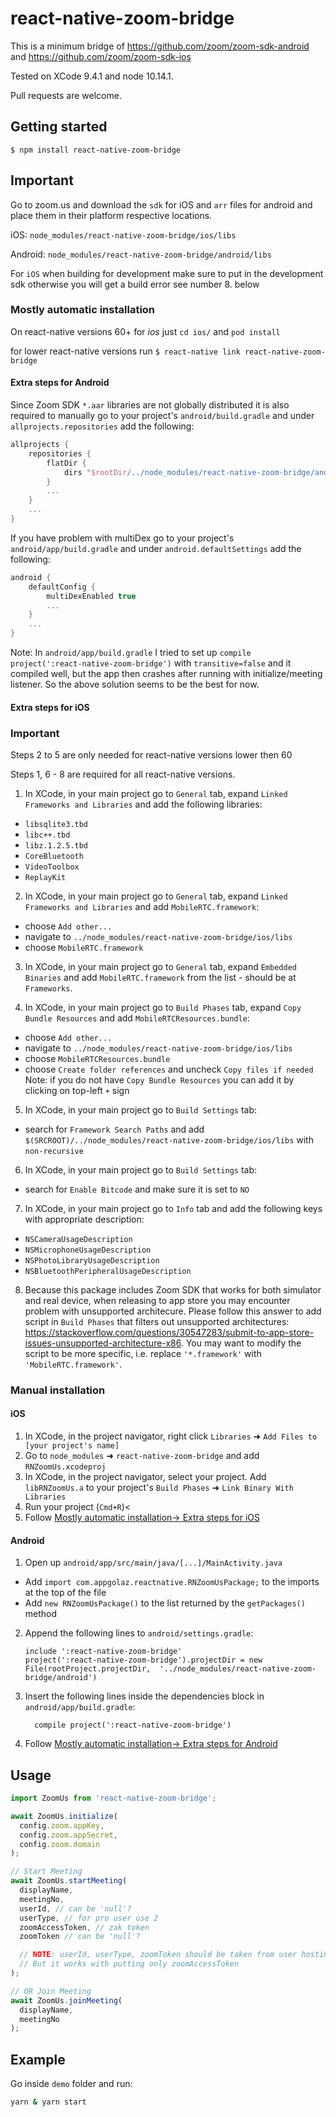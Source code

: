 
# react-native-zoom-bridge

This is a minimum bridge of https://github.com/zoom/zoom-sdk-android and https://github.com/zoom/zoom-sdk-ios

Tested on XCode 9.4.1 and node 10.14.1.

Pull requests are welcome.

## Getting started

`$ npm install react-native-zoom-bridge`

## Important

Go to zoom.us and download the `sdk` for iOS and `arr` files for android and place them in their platform respective locations.

iOS: `node_modules/react-native-zoom-bridge/ios/libs`

Android: `node_modules/react-native-zoom-bridge/android/libs`

For `iOS` when building for development make sure to put in the development sdk otherwise you will get a build error see number 8. below

### Mostly automatic installation

On react-native versions 60+ for *ios* just `cd ios/` and `pod install`

for lower react-native versions run `$ react-native link react-native-zoom-bridge`

#### Extra steps for Android

Since Zoom SDK `*.aar` libraries are not globally distributed
it is also required to manually go to your project's `android/build.gradle` and under `allprojects.repositories` add the following:
```gradle
allprojects {
    repositories {
        flatDir {
            dirs "$rootDir/../node_modules/react-native-zoom-bridge/android/libs"
        }
        ...
    }
    ...
}
```

If you have problem with multiDex go to your project's `android/app/build.gradle` and under `android.defaultSettings` add the following:
```gradle
android {
    defaultConfig {
        multiDexEnabled true
        ...
    }
    ...
}
```

Note: In `android/app/build.gradle` I tried to set up `compile project(':react-native-zoom-bridge')` with `transitive=false`
and it compiled well, but the app then crashes after running with initialize/meeting listener.
So the above solution seems to be the best for now.

#### Extra steps for iOS

### Important

Steps 2 to 5 are only needed for react-native versions lower then 60

Steps 1, 6 - 8 are required for all react-native versions.

1. In XCode, in your main project go to `General` tab, expand `Linked Frameworks and Libraries` and add the following libraries:
* `libsqlite3.tbd`
* `libc++.tbd`
* `libz.1.2.5.tbd`
* `CoreBluetooth`
* `VideoToolbox`
* `ReplayKit`

2. In XCode, in your main project go to `General` tab, expand `Linked Frameworks and Libraries` and add `MobileRTC.framework`:
* choose `Add other...`
* navigate to `../node_modules/react-native-zoom-bridge/ios/libs`
* choose `MobileRTC.framework`

3. In XCode, in your main project go to `General` tab, expand `Embedded Binaries` and add `MobileRTC.framework` from the list - should be at `Frameworks`.

4. In XCode, in your main project go to `Build Phases` tab, expand `Copy Bundle Resources` and add `MobileRTCResources.bundle`:
* choose `Add other...`
* navigate to `../node_modules/react-native-zoom-bridge/ios/libs`
* choose `MobileRTCResources.bundle`
* choose `Create folder references` and uncheck `Copy files if needed`
Note: if you do not have `Copy Bundle Resources` you can add it by clicking on top-left `+` sign

5. In XCode, in your main project go to `Build Settings` tab:
* search for `Framework Search Paths` and add `$(SRCROOT)/../node_modules/react-native-zoom-bridge/ios/libs` with `non-recursive`

6. In XCode, in your main project go to `Build Settings` tab:
* search for `Enable Bitcode` and make sure it is set to `NO`

7. In XCode, in your main project go to `Info` tab and add the following keys with appropriate description:
* `NSCameraUsageDescription`
* `NSMicrophoneUsageDescription`
* `NSPhotoLibraryUsageDescription`
* `NSBluetoothPeripheralUsageDescription`

8. Because this package includes Zoom SDK that works for both simulator and real device, when releasing to app store you may encounter problem with unsupported architecure. Please follow this answer to add script in `Build Phases` that filters out unsupported architectures: https://stackoverflow.com/questions/30547283/submit-to-app-store-issues-unsupported-architecture-x86. You may want to modify the script to be more specific, i.e. replace `'*.framework'` with `'MobileRTC.framework'`.

### Manual installation

#### iOS

1. In XCode, in the project navigator, right click `Libraries` ➜ `Add Files to [your project's name]`
2. Go to `node_modules` ➜ `react-native-zoom-bridge` and add `RNZoomUs.xcodeproj`
3. In XCode, in the project navigator, select your project. Add `libRNZoomUs.a` to your project's `Build Phases` ➜ `Link Binary With Libraries`
4. Run your project (`Cmd+R`)<
5. Follow [Mostly automatic installation-> Extra steps for iOS](#extra-steps-for-ios)

#### Android

1. Open up `android/app/src/main/java/[...]/MainActivity.java`
  - Add `import com.appgolaz.reactnative.RNZoomUsPackage;` to the imports at the top of the file
  - Add `new RNZoomUsPackage()` to the list returned by the `getPackages()` method
2. Append the following lines to `android/settings.gradle`:
  	```
  	include ':react-native-zoom-bridge'
  	project(':react-native-zoom-bridge').projectDir = new File(rootProject.projectDir, 	'../node_modules/react-native-zoom-bridge/android')
  	```
3. Insert the following lines inside the dependencies block in `android/app/build.gradle`:
  	```
      compile project(':react-native-zoom-bridge')
  	```
4. Follow [Mostly automatic installation-> Extra steps for Android](#extra-steps-for-android)


## Usage
```javascript
import ZoomUs from 'react-native-zoom-bridge';

await ZoomUs.initialize(
  config.zoom.appKey,
  config.zoom.appSecret,
  config.zoom.domain
);

// Start Meeting
await ZoomUs.startMeeting(
  displayName,
  meetingNo,
  userId, // can be 'null'?
  userType, // for pro user use 2
  zoomAccessToken, // zak token
  zoomToken // can be 'null'?

  // NOTE: userId, userType, zoomToken should be taken from user hosting this meeting (not sure why it is required)
  // But it works with putting only zoomAccessToken
);

// OR Join Meeting
await ZoomUs.joinMeeting(
  displayName,
  meetingNo
);
```

## Example
Go inside `demo` folder and run:
```bash
yarn & yarn start
```
